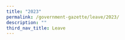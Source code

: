 ```yaml
---
title: "2023"
permalink: /government-gazette/leave/2023/
description: ""
third_nav_title: Leave
---
```

